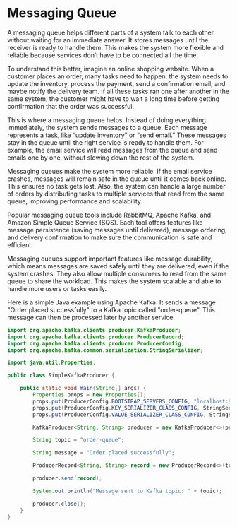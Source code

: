 # Messaging Queue

A messaging queue helps different parts of a system talk to each other without waiting for an immediate answer. It stores messages until the receiver is ready to handle them. This makes the system more flexible and reliable because services don’t have to be connected all the time.

To understand this better, imagine an online shopping website. When a customer places an order, many tasks need to happen: the system needs to update the inventory, process the payment, send a confirmation email, and maybe notify the delivery team. If all these tasks ran one after another in the same system, the customer might have to wait a long time before getting confirmation that the order was successful.

This is where a messaging queue helps. Instead of doing everything immediately, the system sends messages to a queue. Each message represents a task, like “update inventory” or “send email.” These messages stay in the queue until the right service is ready to handle them. For example, the email service will read messages from the queue and send emails one by one, without slowing down the rest of the system.

Messaging queues make the system more reliable. If the email service crashes, messages will remain safe in the queue until it comes back online. This ensures no task gets lost. Also, the system can handle a large number of orders by distributing tasks to multiple services that read from the same queue, improving performance and scalability.

Popular messaging queue tools include RabbitMQ, Apache Kafka, and Amazon Simple Queue Service (SQS). Each tool offers features like message persistence (saving messages until delivered), message ordering, and delivery confirmation to make sure the communication is safe and efficient.

Messaging queues support important features like message durability, which means messages are saved safely until they are delivered, even if the system crashes. They also allow multiple consumers to read from the same queue to share the workload. This makes the system scalable and able to handle more users or tasks easily.

Here is a simple Java example using Apache Kafka. It sends a message "Order placed successfully" to a Kafka topic called "order-queue". This message can then be processed later by another service.

```java
import org.apache.kafka.clients.producer.KafkaProducer;
import org.apache.kafka.clients.producer.ProducerRecord;
import org.apache.kafka.clients.producer.ProducerConfig;
import org.apache.kafka.common.serialization.StringSerializer;

import java.util.Properties;

public class SimpleKafkaProducer {

    public static void main(String[] args) {
        Properties props = new Properties();
        props.put(ProducerConfig.BOOTSTRAP_SERVERS_CONFIG, "localhost:9092");
        props.put(ProducerConfig.KEY_SERIALIZER_CLASS_CONFIG, StringSerializer.class.getName());
        props.put(ProducerConfig.VALUE_SERIALIZER_CLASS_CONFIG, StringSerializer.class.getName());

        KafkaProducer<String, String> producer = new KafkaProducer<>(props);

        String topic = "order-queue";

        String message = "Order placed successfully";

        ProducerRecord<String, String> record = new ProducerRecord<>(topic, message);

        producer.send(record);

        System.out.println("Message sent to Kafka topic: " + topic);

        producer.close();
    }
}
